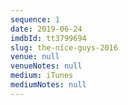 ```yaml
---
sequence: 1
date: 2019-06-24
imdbId: tt3799694
slug: the-nice-guys-2016
venue: null
venueNotes: null
medium: iTunes
mediumNotes: null
---
```


